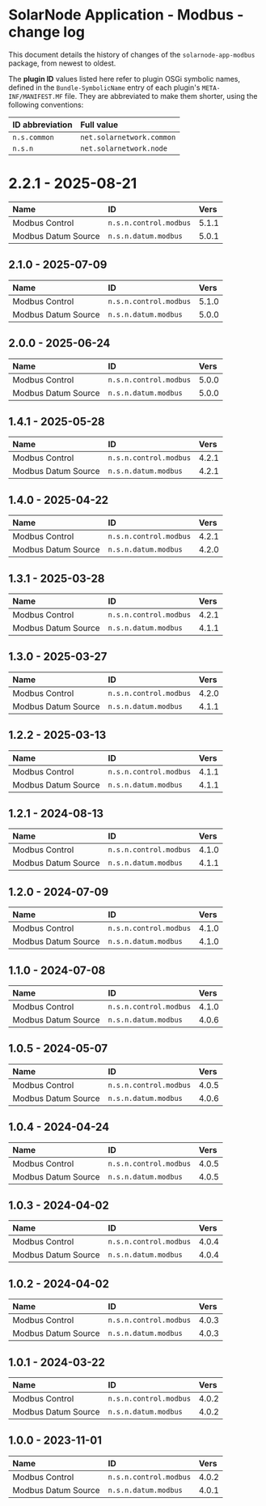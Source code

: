 # SolarNode Application - Modbus - change log

This document details the history of changes of the `solarnode-app-modbus` package, from
newest to oldest.

The **plugin ID** values listed here refer to plugin OSGi symbolic names, defined in the
`Bundle-SymbolicName` entry of each plugin's `META-INF/MANIFEST.MF` file. They are abbreviated to
make them shorter, using the following conventions:

| ID abbreviation | Full value                |
|:----------------|:--------------------------|
| `n.s.common`    | `net.solarnetwork.common` |
| `n.s.n`         | `net.solarnetwork.node`   |

# 2.2.1 - 2025-08-21

| Name                | ID                     | Vers  |
|:--------------------|:-----------------------|:------|
| Modbus Control      | `n.s.n.control.modbus` | 5.1.1 |
| Modbus Datum Source | `n.s.n.datum.modbus`   | 5.0.1 |


## 2.1.0 - 2025-07-09

| Name                | ID                     | Vers  |
|:--------------------|:-----------------------|:------|
| Modbus Control      | `n.s.n.control.modbus` | 5.1.0 |
| Modbus Datum Source | `n.s.n.datum.modbus`   | 5.0.0 |


## 2.0.0 - 2025-06-24

| Name                | ID                     | Vers  |
|:--------------------|:-----------------------|:------|
| Modbus Control      | `n.s.n.control.modbus` | 5.0.0 |
| Modbus Datum Source | `n.s.n.datum.modbus`   | 5.0.0 |


## 1.4.1 - 2025-05-28

| Name                | ID                     | Vers  |
|:--------------------|:-----------------------|:------|
| Modbus Control      | `n.s.n.control.modbus` | 4.2.1 |
| Modbus Datum Source | `n.s.n.datum.modbus`   | 4.2.1 |


## 1.4.0 - 2025-04-22

| Name                | ID                     | Vers  |
|:--------------------|:-----------------------|:------|
| Modbus Control      | `n.s.n.control.modbus` | 4.2.1 |
| Modbus Datum Source | `n.s.n.datum.modbus`   | 4.2.0 |


## 1.3.1 - 2025-03-28

| Name                | ID                     | Vers  |
|:--------------------|:-----------------------|:------|
| Modbus Control      | `n.s.n.control.modbus` | 4.2.1 |
| Modbus Datum Source | `n.s.n.datum.modbus`   | 4.1.1 |


## 1.3.0 - 2025-03-27

| Name                | ID                     | Vers  |
|:--------------------|:-----------------------|:------|
| Modbus Control      | `n.s.n.control.modbus` | 4.2.0 |
| Modbus Datum Source | `n.s.n.datum.modbus`   | 4.1.1 |


## 1.2.2 - 2025-03-13

| Name                | ID                     | Vers  |
|:--------------------|:-----------------------|:------|
| Modbus Control      | `n.s.n.control.modbus` | 4.1.1 |
| Modbus Datum Source | `n.s.n.datum.modbus`   | 4.1.1 |


## 1.2.1 - 2024-08-13

| Name                | ID                     | Vers  |
|:--------------------|:-----------------------|:------|
| Modbus Control      | `n.s.n.control.modbus` | 4.1.0 |
| Modbus Datum Source | `n.s.n.datum.modbus`   | 4.1.1 |


## 1.2.0 - 2024-07-09

| Name                | ID                     | Vers  |
|:--------------------|:-----------------------|:------|
| Modbus Control      | `n.s.n.control.modbus` | 4.1.0 |
| Modbus Datum Source | `n.s.n.datum.modbus`   | 4.1.0 |


## 1.1.0 - 2024-07-08

| Name                | ID                     | Vers  |
|:--------------------|:-----------------------|:------|
| Modbus Control      | `n.s.n.control.modbus` | 4.1.0 |
| Modbus Datum Source | `n.s.n.datum.modbus`   | 4.0.6 |


## 1.0.5 - 2024-05-07

| Name                | ID                     | Vers  |
|:--------------------|:-----------------------|:------|
| Modbus Control      | `n.s.n.control.modbus` | 4.0.5 |
| Modbus Datum Source | `n.s.n.datum.modbus`   | 4.0.6 |


## 1.0.4 - 2024-04-24

| Name                | ID                     | Vers  |
|:--------------------|:-----------------------|:------|
| Modbus Control      | `n.s.n.control.modbus` | 4.0.5 |
| Modbus Datum Source | `n.s.n.datum.modbus`   | 4.0.5 |


## 1.0.3 - 2024-04-02

| Name                | ID                     | Vers  |
|:--------------------|:-----------------------|:------|
| Modbus Control      | `n.s.n.control.modbus` | 4.0.4 |
| Modbus Datum Source | `n.s.n.datum.modbus`   | 4.0.4 |


## 1.0.2 - 2024-04-02

| Name                | ID                     | Vers  |
|:--------------------|:-----------------------|:------|
| Modbus Control      | `n.s.n.control.modbus` | 4.0.3 |
| Modbus Datum Source | `n.s.n.datum.modbus`   | 4.0.3 |


## 1.0.1 - 2024-03-22

| Name                | ID                     | Vers  |
|:--------------------|:-----------------------|:------|
| Modbus Control      | `n.s.n.control.modbus` | 4.0.2 |
| Modbus Datum Source | `n.s.n.datum.modbus`   | 4.0.2 |


## 1.0.0 - 2023-11-01

| Name                | ID                     | Vers  |
|:--------------------|:-----------------------|:------|
| Modbus Control      | `n.s.n.control.modbus` | 4.0.2 |
| Modbus Datum Source | `n.s.n.datum.modbus`   | 4.0.1 |
